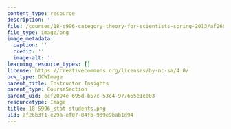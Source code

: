 ```yaml
---
content_type: resource
description: ''
file: /courses/18-s996-category-theory-for-scientists-spring-2013/af26b3f1e29aef0784fb9d9e9bab1d94_18-S996_stat-students.png
file_type: image/png
image_metadata:
  caption: ''
  credit: ''
  image-alt: ''
learning_resource_types: []
license: https://creativecommons.org/licenses/by-nc-sa/4.0/
ocw_type: OCWImage
parent_title: Instructor Insights
parent_type: CourseSection
parent_uid: ecf2094e-695d-b57c-53c4-977655e1ee03
resourcetype: Image
title: 18-S996_stat-students.png
uid: af26b3f1-e29a-ef07-84fb-9d9e9bab1d94
---
```

